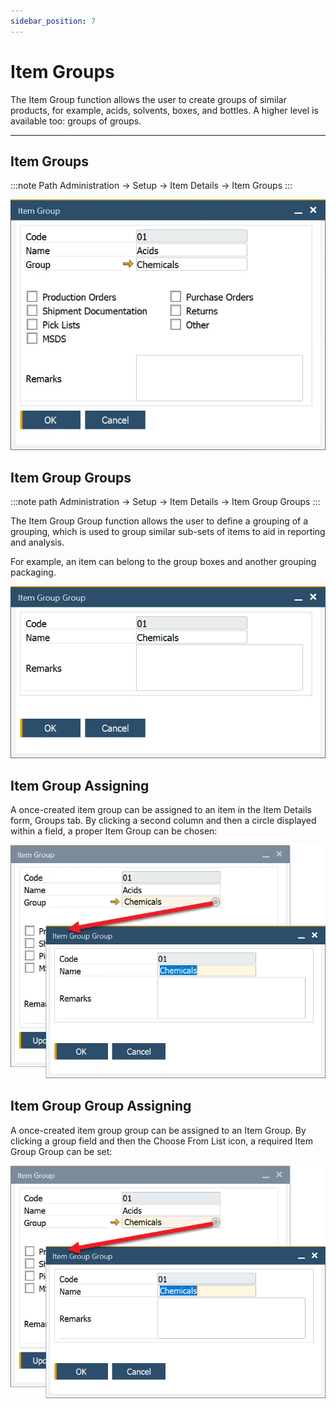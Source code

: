 ```yaml
---
sidebar_position: 7
---
```


# Item Groups

The Item Group function allows the user to create groups of similar products, for example, acids, solvents, boxes, and bottles. A higher level is available too: groups of groups.

---

## Item Groups

:::note Path
    Administration → Setup → Item Details → Item Groups
:::

![Item Group](./media/item-groups/item-group.webp)

## Item Group Groups

:::note path
    Administration → Setup → Item Details → Item Group Groups
:::

The Item Group Group function allows the user to define a grouping of a grouping, which is used to group similar sub-sets of items to aid in reporting and analysis.

For example, an item can belong to the group boxes and another grouping packaging.

![Item Group Groups](./media/item-groups/item-group-groups.webp)

## Item Group Assigning

A once-created item group can be assigned to an item in the Item Details form, Groups tab. By clicking a second column and then a circle displayed within a field, a proper Item Group can be chosen:

![Assigning](./media/item-groups/groups-assigning-item-groups.webp)

## Item Group Group Assigning

A once-created item group group can be assigned to an Item Group. By clicking a group field and then the Choose From List icon, a required Item Group Group can be set:

![Assigning](./media/item-groups/groups-assigning-item-groups.png)
